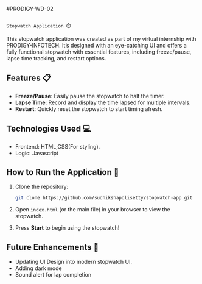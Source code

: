 #PRODIGY-WD-02
                                                              
                                                                      Stopwatch Application ⏱️

This stopwatch application was created as part of my virtual internship with PRODIGY-INFOTECH. It’s designed with an eye-catching UI and offers a fully functional stopwatch with essential features, including freeze/pause, lapse time tracking, and restart options.

## Features 📋

- **Freeze/Pause**: Easily pause the stopwatch to halt the timer.
- **Lapse Time**: Record and display the time lapsed for multiple intervals.
- **Restart**: Quickly reset the stopwatch to start timing afresh.

## Technologies Used 💻

- Frontend: HTML,CSS(For styling).
- Logic: Javascript

## How to Run the Application 🚀

1. Clone the repository:
    ```bash
    git clone https://github.com/sudhikshapolisetty/stopwatch-app.git
    ```
2. Open `index.html` (or the main file) in your browser to view the stopwatch.

3. Press **Start** to begin using the stopwatch!

## Future Enhancements 🔧

- Updating UI Design into modern stopwatch UI.
- Adding dark mode
- Sound alert for lap completion
